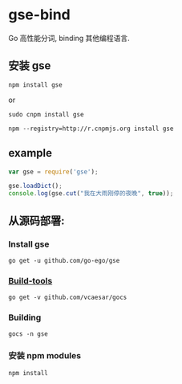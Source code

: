 # gse-bind

Go 高性能分词, binding 其他编程语言.

## 安装 gse
```
npm install gse
```
or 

```
sudo cnpm install gse
```
```
npm --registry=http://r.cnpmjs.org install gse
```

## example

```js
var gse = require('gse');

gse.loadDict();
console.log(gse.cut("我在大雨刚停的夜晚", true));
```

## 从源码部署:

### Install gse
```
go get -u github.com/go-ego/gse
```

### [Build-tools](github.com/vcaesar/gocs)
```
go get -v github.com/vcaesar/gocs
```

### Building

```
gocs -n gse
```

### 安装 npm modules 

```
npm install
```
